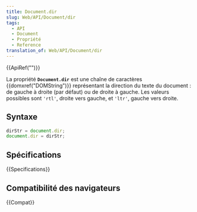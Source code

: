 ```yaml
---
title: Document.dir
slug: Web/API/Document/dir
tags:
  - API
  - Document
  - Propriété
  - Reference
translation_of: Web/API/Document/dir
---
```

{{ApiRef("")}}

La propriété **`Document.dir`** est une chaîne de caractères {{domxref("DOMString")}} représentant la direction du texte du document : de gauche à droite (par défaut) ou de droite à gauche. Les valeurs possibles sont `'rtl'`, droite vers gauche, et `'ltr'`, gauche vers droite.

## Syntaxe

```js
dirStr = document.dir;
document.dir = dirStr;
```

## Spécifications

{{Specifications}}

## Compatibilité des navigateurs

{{Compat}}
